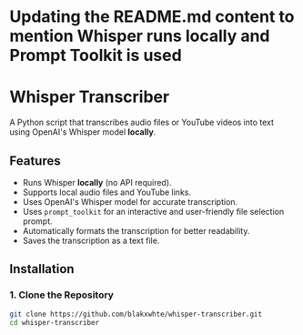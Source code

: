 # Updating the README.md content to mention Whisper runs locally and Prompt Toolkit is used

# Whisper Transcriber

A Python script that transcribes audio files or YouTube videos into text using OpenAI's Whisper model **locally**.

## Features
- Runs Whisper **locally** (no API required).
- Supports local audio files and YouTube links.
- Uses OpenAI's Whisper model for accurate transcription.
- Uses `prompt_toolkit` for an interactive and user-friendly file selection prompt.
- Automatically formats the transcription for better readability.
- Saves the transcription as a text file.

## Installation

### **1. Clone the Repository**
```sh
git clone https://github.com/blakxwhte/whisper-transcriber.git
cd whisper-transcriber

